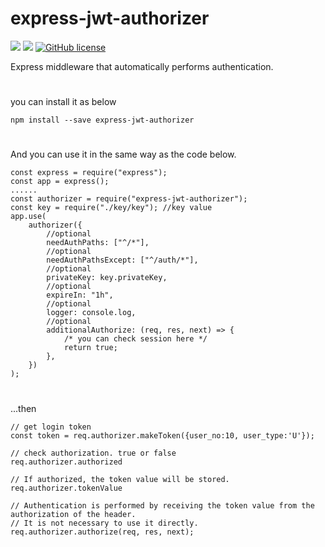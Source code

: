 # express-jwt-authorizer

![](https://img.shields.io/badge/language-Javascript-red) ![](https://img.shields.io/badge/version-0.3.3-brightgreen) [![GitHub license](https://img.shields.io/badge/license-MIT-blue.svg)](https://github.com/myyrakle/express-jwt-authorizer/blob/master/LICENSE)

Express middleware that automatically performs authentication.

#

you can install it as below

```
npm install --save express-jwt-authorizer
```

#

And you can use it in the same way as the code below.

```
const express = require("express");
const app = express();
......
const authorizer = require("express-jwt-authorizer");
const key = require("./key/key"); //key value
app.use(
    authorizer({
        //optional
        needAuthPaths: ["^/*"],
        //optional
        needAuthPathsExcept: ["^/auth/*"],
        //optional
        privateKey: key.privateKey,
        //optional
        expireIn: "1h",
        //optional
        logger: console.log,
        //optional
        additionalAuthorize: (req, res, next) => {
            /* you can check session here */
            return true;
        },
    })
);
```

#

...then

```
// get login token
const token = req.authorizer.makeToken({user_no:10, user_type:'U'});
```

```
// check authorization. true or false
req.authorizer.authorized
```

```
// If authorized, the token value will be stored.
req.authorizer.tokenValue
```

```
// Authentication is performed by receiving the token value from the authorization of the header.
// It is not necessary to use it directly.
req.authorizer.authorize(req, res, next);
```
